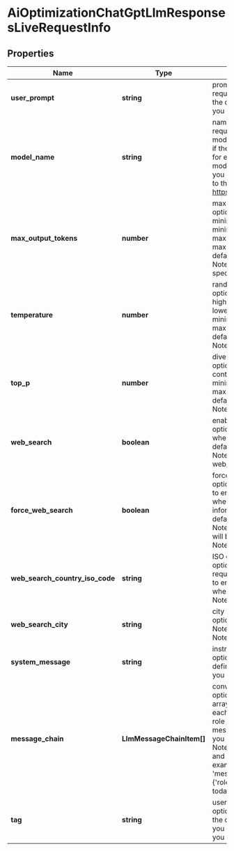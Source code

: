 # AiOptimizationChatGptLlmResponsesLiveRequestInfo

## Properties

| Name | Type | Description | Notes |
|------------ | ------------- | ------------- | -------------|
**user_prompt** | **string** | prompt for the AI model<br>required field<br>the question or task you want to send to the AI model;<br>you can specify up to 500 characters in the user_prompt field |[optional]|
**model_name** | **string** | name of the AI model<br>required field<br>model_nameconsists of the actual model name and version name;<br>if the basic model name is specified, its latest version will be set by default;<br>for example, if gpt-4.1 is specified, the gpt-4.1-2025-04-14 will be set as model_name automatically;<br>you can receive the list of available LLM models by making a separate request to the https://api.dataforseo.com/v3/ai_optimization/chat_gpt/llm_responses/models |[optional]|
**max_output_tokens** | **number** | maximum number of tokens in the AI response<br>optional field<br>minimum value for reasoning models (e.g., model_name starts with ‘o’): 1024;<br>minimum value for non-reasoning models: 16;<br>maximum value for reasoning models: 4096;<br>maximum value for non-reasoning models: 2048;<br>default value for both reasoning and non-reasoning models: 2048;<br>Note: when web_search is set to true, the output token count may exceed the specified max_output_tokens limit |[optional]|
**temperature** | **number** | randomness of the AI response<br>optional field<br>higher values make output more diverse;<br>lower values make output more focused;<br>minimum value: 0<br>maximum value: 2<br>default value: 0.94<br>Note: not supported in reasoning models |[optional]|
**top_p** | **number** | diversity of the AI response<br>optional field<br>controls diversity of the response by limiting token selection;<br>minimum value: 0<br>maximum value: 1<br>default value: 0.92<br>Note: not supported in reasoning models |[optional]|
**web_search** | **boolean** | enable web search<br>optional field<br>when enabled, the AI model can access and cite current web information;<br>default value: false;<br>Note: refer to the Models endpoint for a list of models that support web_search; |[optional]|
**force_web_search** | **boolean** | force AI agent to use web search<br>optional field<br>to enable this parameter, web_search must also be enabled;<br>when enabled, the AI model is forced to access and cite current web information;<br>default value: false;<br>Note: even if the parameter is set to true, there is no guarantee web sources will be cited in the response<br>Note #2: not supported in reasoning models |[optional]|
**web_search_country_iso_code** | **string** | ISO country code of the location<br>optional field<br>required if web_search_city is specified;<br>to enable this parameter, web_search must also be enabled;<br>when enabled, the AI model will search the web from the country you specify;<br>Note: not supported in o3-mini, o1-pro, o1 models |[optional]|
**web_search_city** | **string** | city name of the location<br>optional field<br>Note: specify web_search_country_iso_code to use this parameter<br>Note #2: not supported in o3-mini, o1-pro, o1 models |[optional]|
**system_message** | **string** | instructions for the AI behaviour<br>optional field<br>defines the AI’s role, tone, or specific behavior<br>you can specify up to 500 characters in the system_message field |[optional]|
**message_chain** | **LlmMessageChainItem[]** | conversation history<br>optional field<br>array of message objects representing previous conversation turns;<br>each object must contain:<br>role string with either user or ai role;<br>message string with message content (max 500 characters);<br>you can specify maximum of 10 message objects in the array;<br>Note: for Perplexity models, messages must strictly alternate between user and AI roles (user → ai);<br>example:<br>'message_chain': [{'role':'user','message':'Hello, what’s up?'},{'role':'ai','message':'Hello! I’m doing well, thank you. How can I assist you today?'}] |[optional]|
**tag** | **string** | user-defined task identifier<br>optional field<br>the character limit is 255<br>you can use this parameter to identify the task and match it with the result<br>you will find the specified tag value in the data object of the response |[optional]|